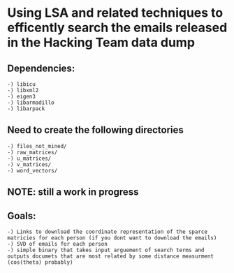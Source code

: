 # Using LSA and related techniques to efficently search the emails released in the Hacking Team data dump  #

## Dependencies:
	-) libicu
	-) libxml2
	-) eigen3
	-) libarmadillo
	-) libarpack

## Need to create the following directories
	-) files_not_mined/
	-) raw_matrices/
	-) u_matrices/
	-) v_matrices/
	-) word_vectors/

## NOTE: still a work in progress


## Goals:
	-) Links to download the coordinate representation of the sparce matricies for each person (if you dont want to download the emails)
	-) SVD of emails for each person
	-) simple binary that takes input arguement of search terms and outputs documets that are most related by some distance measurment (cos(theta) probably)